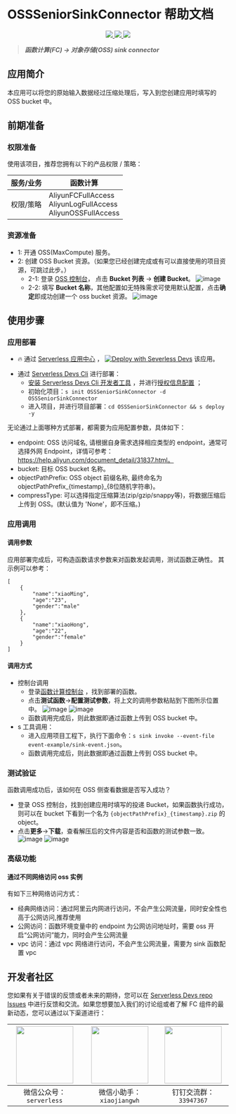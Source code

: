 # OSSSeniorSinkConnector 帮助文档


<p align="center" class="flex justify-center">
    <a href="https://www.serverless-devs.com" class="ml-1">
    <img src="http://editor.devsapp.cn/icon?package=OSSSeniorSinkConnector&type=packageType">
  </a>
  <a href="http://www.devsapp.cn/details.html?name=OSSSeniorSinkConnector" class="ml-1">
    <img src="http://editor.devsapp.cn/icon?package=OSSSeniorSinkConnector&type=packageVersion">
  </a>
  <a href="http://www.devsapp.cn/details.html?name=OSSSeniorSinkConnector" class="ml-1">
    <img src="http://editor.devsapp.cn/icon?package=OSSSeniorSinkConnector&type=packageDownload">
  </a>
</p>

<description>

> ***函数计算(FC) -> 对象存储(OSS) sink connector***

</description>


## 应用简介
本应用可以将您的原始输入数据经过压缩处理后，写入到您创建应用时填写的 OSS bucket 中。

## 前期准备

### 权限准备

使用该项目，推荐您拥有以下的产品权限 / 策略：

| 服务/业务 | 函数计算                                                             |     
| --- |------------------------------------------------------------------|   
| 权限/策略 | AliyunFCFullAccess<br>AliyunLogFullAccess<br>AliyunOSSFullAccess |     


### 资源准备
  * 1: 开通 OSS(MaxCompute) 服务。
  * 2: 创建 OSS Bucket 资源。（如果您已经创建完成或有可以直接使用的项目资源，可跳过此步。）
    * 2-1: 登录 [OSS 控制台](https://oss.console.aliyun.com/overview)， 点击 **Bucket 列表** -> **创建 Bucket**。
    ![image](http://git.cn-hangzhou.oss-cdn.aliyun-inc.com/uploads/serverless/lambda/757b1ca33d0b6c68d629481e33fe3074/image.png)
    * 2-2: 填写 **Bucket 名称**，其他配置如无特殊需求可使用默认配置，点击**确定**即成功创建一个 oss bucket 资源。
    ![image](http://git.cn-hangzhou.oss-cdn.aliyun-inc.com/uploads/serverless/lambda/7974432f8540037db48b0e5d30efae9c/image.png)

      
## 使用步骤

### 应用部署

<appcenter>

- :fire: 通过 [Serverless 应用中心](https://fcnext.console.aliyun.com/applications/create?template=OSSSeniorSinkConnector) ，
[![Deploy with Severless Devs](https://img.alicdn.com/imgextra/i1/O1CN01w5RFbX1v45s8TIXPz_!!6000000006118-55-tps-95-28.svg)](https://fcnext.console.aliyun.com/applications/create?template=OSSSeniorSinkConnector)  该应用。 

</appcenter>

- 通过 [Serverless Devs Cli](https://www.serverless-devs.com/serverless-devs/install) 进行部署：
    - [安装 Serverless Devs Cli 开发者工具](https://www.serverless-devs.com/serverless-devs/install) ，并进行[授权信息配置](https://www.serverless-devs.com/fc/config) ；
    - 初始化项目：`s init OSSSeniorSinkConnector -d OSSSeniorSinkConnector`   
    - 进入项目，并进行项目部署：`cd OSSSeniorSinkConnector && s deploy -y`

<appdetail id="flushContent">

无论通过上面哪种方式部署，都需要为应用配置参数，具体如下：
  * endpoint: OSS 访问域名, 请根据自身需求选择相应类型的 endpoint，通常可选择外网 Endpoint，详情可参考：https://help.aliyun.com/document_detail/31837.html。
  * bucket: 目标 OSS bucket 名称。
  * objectPathPrefix: OSS object 前缀名称, 最终命名为 objectPathPrefix_{timestamp}_{8位随机字符串}。
  * compressType: 可以选择指定压缩算法(zip/gzip/snappy等)，将数据压缩后上传到 OSS。(默认值为 'None'，即不压缩。)

### 应用调用

#### 调用参数
应用部署完成后，可构造函数请求参数来对函数发起调用，测试函数正确性。 其示例可以参考：
```
[
    {
        "name":"xiaoMing",
        "age":"23",
        "gender":"male"
    },
    {
        "name":"xiaoHong",
        "age":"22",
        "gender":"female"
    }
]
```

#### 调用方式
  * 控制台调用
    * 登录[函数计算控制台](https://fcnext.console.aliyun.com/cn-hangzhou/services) ，找到部署的函数。
    * 点击**测试函数**->**配置测试参数**，将上文的调用参数粘贴到下图所示位置中。
    ![image](http://git.cn-hangzhou.oss-cdn.aliyun-inc.com/uploads/serverless/serverless-solutions/033b7b6fe2a812a92eabffef39e6a10e/image.png)
    ![image](http://git.cn-hangzhou.oss-cdn.aliyun-inc.com/uploads/serverless/serverless-solutions/ac5abb24640fe7ffaf8f8277b0557a1a/image.png)
    * 函数调用完成后，则此数据即通过函数上传到 OSS bucket 中。
  * s 工具调用：
    * 进入应用项目工程下，执行下面命令：`s sink invoke --event-file event-example/sink-event.json`。
    * 函数调用完成后，则此数据即通过函数上传到 OSS bucket 中。

### 测试验证
函数调用成功后，该如何在 OSS 侧查看数据是否写入成功？
  * 登录 OSS 控制台，找到创建应用时填写的投递 Bucket，如果函数执行成功，则可以在 bucket 下看到一个名为 `{objectPathPrefix}_{timestamp}.zip` 的 object。
  * 点击**更多**->**下载**，查看解压后的文件内容是否和函数的测试参数一致。
  ![image](http://git.cn-hangzhou.oss-cdn.aliyun-inc.com/uploads/serverless/serverless-solutions/b858238f4a1a5c3361935ee607290123/image.png)
  ![image](http://git.cn-hangzhou.oss-cdn.aliyun-inc.com/uploads/serverless/serverless-solutions/f130a87bb32a1bd8b961f76aad665049/image.png)

### 高级功能

#### 通过不同网络访问 oss 实例
有如下三种网络访问方式：
- 经典网络访问：通过阿里云内网进行访问，不会产生公网流量，同时安全性也高于公网访问,推荐使用
- 公网访问：函数环境变量中的 endpoint 为公网访问地址时，需要 oss 开启“公网访问”能力，同时会产生公网流量
- vpc 访问：通过 vpc 网络进行访问，不会产生公网流量，需要为 sink 函数配置 vpc

</appdetail>

<devgroup>

## 开发者社区

您如果有关于错误的反馈或者未来的期待，您可以在 [Serverless Devs repo Issues](https://github.com/serverless-devs/serverless-devs/issues) 中进行反馈和交流。如果您想要加入我们的讨论组或者了解 FC 组件的最新动态，您可以通过以下渠道进行：

<p align="center">

| <img src="https://serverless-article-picture.oss-cn-hangzhou.aliyuncs.com/1635407298906_20211028074819117230.png" width="130px" > | <img src="https://serverless-article-picture.oss-cn-hangzhou.aliyuncs.com/1635407044136_20211028074404326599.png" width="130px" > | <img src="https://serverless-article-picture.oss-cn-hangzhou.aliyuncs.com/1635407252200_20211028074732517533.png" width="130px" > |
|--- | --- | --- |
| <center>微信公众号：`serverless`</center> | <center>微信小助手：`xiaojiangwh`</center> | <center>钉钉交流群：`33947367`</center> | 

</p>

</devgroup>